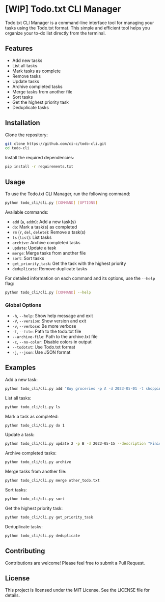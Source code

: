 # [WIP] Todo.txt CLI Manager

Todo.txt CLI Manager is a command-line interface tool for managing your tasks using the Todo.txt format. This simple and efficient tool helps you organize your to-do list directly from the terminal.

## Features

- Add new tasks
- List all tasks
- Mark tasks as complete
- Remove tasks
- Update tasks
- Archive completed tasks
- Merge tasks from another file
- Sort tasks
- Get the highest priority task
- Deduplicate tasks

## Installation

Clone the repository:

```sh
git clone https://github.com/ci-c/todo-cli.git
cd todo-cli
```

Install the required dependencies:

```sh
pip install -r requirements.txt
```

## Usage

To use the Todo.txt CLI Manager, run the following command:

```sh
python todo_cli/cli.py [COMMAND] [OPTIONS]
```

Available commands:

- `add` (`a`, `addm`): Add a new task(s)
- `do`: Mark a task(s) as completed
- `rm` (`r`, `del`, `delete`): Remove a task(s)
- `ls` (`list`): List tasks
- `archive`: Archive completed tasks
- `update`: Update a task
- `merge`: Merge tasks from another file
- `sort`: Sort tasks
- `get_priority_task`: Get the task with the highest priority
- `deduplicate`: Remove duplicate tasks

For detailed information on each command and its options, use the `--help` flag:

```sh
python todo_cli/cli.py [COMMAND] --help
```

### Global Options

- `-h`, `--help`: Show help message and exit
- `-V`, `--version`: Show version and exit
- `-v`, `--verbose`: Be more verbose
- `-f`, `--file`: Path to the todo.txt file
- `--archive-file`: Path to the archive.txt file
- `-c`, `--no-color`: Disable colors in output
- `--todotxt`: Use Todo.txt format
- `-j`, `--json`: Use JSON format

## Examples

Add a new task:

```sh
python todo_cli/cli.py add "Buy groceries -p A -d 2023-05-01 -t shopping:food -j personal -c errands"
```

List all tasks:

```sh
python todo_cli/cli.py ls
```

Mark a task as completed:

```sh
python todo_cli/cli.py do 1
```

Update a task:

```sh
python todo_cli/cli.py update 2 -p B -d 2023-05-15 --description "Finish project report"
```

Archive completed tasks:

```sh
python todo_cli/cli.py archive
```

Merge tasks from another file:

```sh
python todo_cli/cli.py merge other_todo.txt
```

Sort tasks:

```sh
python todo_cli/cli.py sort
```

Get the highest priority task:

```sh
python todo_cli/cli.py get_priority_task
```

Deduplicate tasks:

```sh
python todo_cli/cli.py deduplicate
```

## Contributing

Contributions are welcome! Please feel free to submit a Pull Request.

## License

This project is licensed under the MIT License. See the LICENSE file for details.
